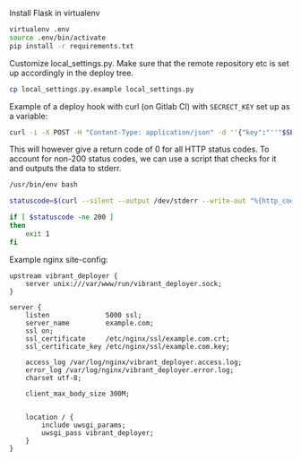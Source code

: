 
Install Flask in virtualenv

```bash
virtualenv .env
source .env/bin/activate
pip install -r requirements.txt
```

Customize local_settings.py. Make sure that the remote repository etc is set up accordingly in the deploy tree.

```bash
cp local_settings.py.example local_settings.py
```

Example of a deploy hook with curl (on Gitlab CI) with `SECRECT_KEY` set up as a variable:

```bash
curl -i -X POST -H "Content-Type: application/json" -d ''{"key":"''"$SECRET_KEY"''", "ref": "''"$CI_BUILD_REF"''"}'' https://example.com:5000/deploy/
```

This will however give a return code of 0 for all HTTP status codes. To account for non-200 status codes, we can use a script that checks for it and outputs the data to stderr.

```bash
/usr/bin/env bash

statuscode=$(curl --silent --output /dev/stderr --write-out "%{http_code}" -i -X POST -H "Content-Type: application/json" -d '{"key":"'"$DEPLOY_KEY"'", "ref": "'"$CI_BUILD_REF"'"}' https://example.com:5000/deploy/)

if [ $statuscode -ne 200 ]
then
	exit 1
fi
```

Example nginx site-config:
```nginx
upstream vibrant_deployer {
    server unix:///var/www/run/vibrant_deployer.sock;
}

server {
    listen              5000 ssl;
    server_name         example.com;
    ssl on;
    ssl_certificate     /etc/nginx/ssl/example.com.crt;
    ssl_certificate_key /etc/nginx/ssl/example.com.key;

    access_log /var/log/nginx/vibrant_deployer.access.log;
    error_log /var/log/nginx/vibrant_deployer.error.log;
    charset utf-8;

    client_max_body_size 300M;


    location / {
        include uwsgi_params;
        uwsgi_pass vibrant_deployer;
    }
}
```


